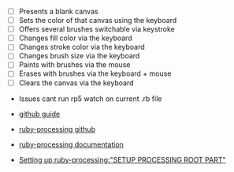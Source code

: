- [ ] Presents a blank canvas
- [ ] Sets the color of that canvas using the keyboard
- [ ] Offers several brushes switchable via keystroke
- [ ] Changes fill color via the keyboard
- [ ] Changes stroke color via the keyboard
- [ ] Changes brush size via the keyboard
- [ ] Paints with brushes via the mouse
- [ ] Erases with brushes via the keyboard + mouse
- [ ] Clears the canvas via the keyboard

- Issues cant run rp5 watch on current .rb file

- [github guide](https://github.com/fdel15/process_artist)
- [ruby-processing github](https://github.com/jashkenas/ruby-processing)
- [ruby-processing documentation](http://www.rubydoc.info/gems/ruby-processing/2.7.1)

- [Setting up ruby-processing:"SETUP PROCESSING ROOT PART"](https://blog.engineyard.com/2015/getting-started-with-ruby-processing)
